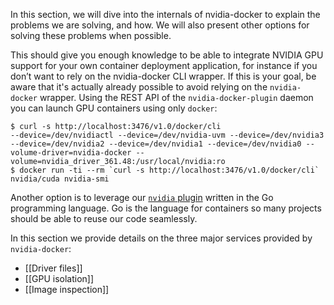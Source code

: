 In this section, we will dive into the internals of nvidia-docker to explain the problems we are solving, and how. We will also present other options for solving these problems when possible.  

This should give you enough knowledge to be able to integrate NVIDIA GPU support for your own container deployment application, for instance if you don’t want to rely on the nvidia-docker CLI wrapper. If this is your goal, be aware that it's actually already possible to avoid relying on the `nvidia-docker` wrapper. Using the REST API of the `nvidia-docker-plugin` daemon you can launch GPU containers using only `docker`:
```
$ curl -s http://localhost:3476/v1.0/docker/cli
--device=/dev/nvidiactl --device=/dev/nvidia-uvm --device=/dev/nvidia3 --device=/dev/nvidia2 --device=/dev/nvidia1 --device=/dev/nvidia0 --volume-driver=nvidia-docker --volume=nvidia_driver_361.48:/usr/local/nvidia:ro
$ docker run -ti --rm `curl -s http://localhost:3476/v1.0/docker/cli` nvidia/cuda nvidia-smi
```
Another option is to leverage our [`nvidia` plugin](https://github.com/NVIDIA/nvidia-docker/tree/master/tools/src/nvidia) written in the Go programming language. Go is the language for containers so many projects should be able to reuse our code seamlessly.

In this section we provide details on the three major services provided by `nvidia-docker`:

* [[Driver files]]
* [[GPU isolation]]
* [[Image inspection]]